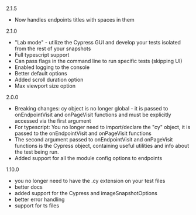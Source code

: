2.1.5
- Now handles endpoints titles with spaces in them

2.1.0
- "Lab mode" - utilize the Cypress GUI and develop your tests isolated from the rest of your snapshots
- Full typescript support
- Can pass flags in the command line to run specific tests (skipping UI)
- Enabled logging to the console
- Better default options
- Added scroll duration option
- Max viewport size option

2.0.0
- Breaking changes: cy object is no longer global - it is passed to onEndpointVisit and onPageVisit functions and must be explicitly accessed via the first argument
- For typescript: You no longer need to import/declare the "cy" object, it is passed to the onEndpointVisit and onPageVisit functions
- The second argument passed to onEndpointVisit and onPageVisit functions is the Cypress object, containing useful utilities  and info about the test being run.
- Added support for all the module config options to endpoints

1.10.0
- you no longer need to have the .cy extension on your test files
- better docs
- added support for the Cypress and imageSnapshotOptions
- better error handling
- support for ts files